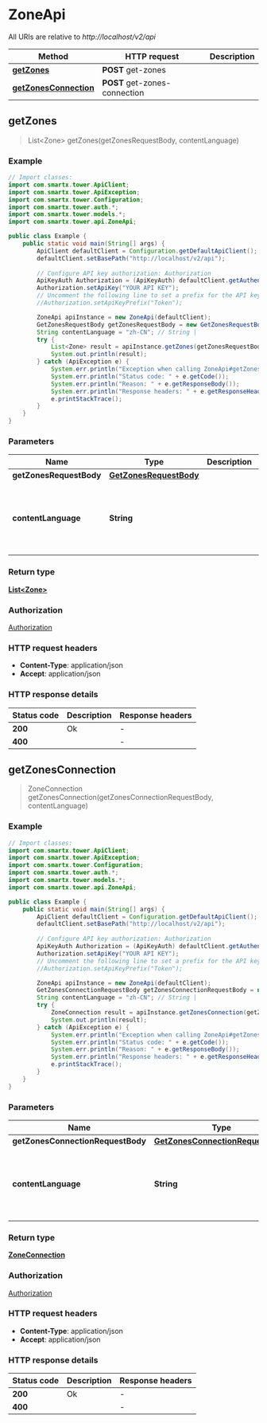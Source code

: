 # ZoneApi

All URIs are relative to *http://localhost/v2/api*

Method | HTTP request | Description
------------- | ------------- | -------------
[**getZones**](ZoneApi.md#getZones) | **POST** get-zones | 
[**getZonesConnection**](ZoneApi.md#getZonesConnection) | **POST** get-zones-connection | 



## getZones

> List&lt;Zone&gt; getZones(getZonesRequestBody, contentLanguage)



### Example

```java
// Import classes:
import com.smartx.tower.ApiClient;
import com.smartx.tower.ApiException;
import com.smartx.tower.Configuration;
import com.smartx.tower.auth.*;
import com.smartx.tower.models.*;
import com.smartx.tower.api.ZoneApi;

public class Example {
    public static void main(String[] args) {
        ApiClient defaultClient = Configuration.getDefaultApiClient();
        defaultClient.setBasePath("http://localhost/v2/api");
        
        // Configure API key authorization: Authorization
        ApiKeyAuth Authorization = (ApiKeyAuth) defaultClient.getAuthentication("Authorization");
        Authorization.setApiKey("YOUR API KEY");
        // Uncomment the following line to set a prefix for the API key, e.g. "Token" (defaults to null)
        //Authorization.setApiKeyPrefix("Token");

        ZoneApi apiInstance = new ZoneApi(defaultClient);
        GetZonesRequestBody getZonesRequestBody = new GetZonesRequestBody(); // GetZonesRequestBody | 
        String contentLanguage = "zh-CN"; // String | 
        try {
            List<Zone> result = apiInstance.getZones(getZonesRequestBody, contentLanguage);
            System.out.println(result);
        } catch (ApiException e) {
            System.err.println("Exception when calling ZoneApi#getZones");
            System.err.println("Status code: " + e.getCode());
            System.err.println("Reason: " + e.getResponseBody());
            System.err.println("Response headers: " + e.getResponseHeaders());
            e.printStackTrace();
        }
    }
}
```

### Parameters


Name | Type | Description  | Notes
------------- | ------------- | ------------- | -------------
 **getZonesRequestBody** | [**GetZonesRequestBody**](GetZonesRequestBody.md)|  |
 **contentLanguage** | **String**|  | [optional] [default to en-US] [enum: zh-CN, en-US]

### Return type

[**List&lt;Zone&gt;**](Zone.md)

### Authorization

[Authorization](../README.md#Authorization)

### HTTP request headers

- **Content-Type**: application/json
- **Accept**: application/json


### HTTP response details
| Status code | Description | Response headers |
|-------------|-------------|------------------|
| **200** | Ok |  -  |
| **400** |  |  -  |


## getZonesConnection

> ZoneConnection getZonesConnection(getZonesConnectionRequestBody, contentLanguage)



### Example

```java
// Import classes:
import com.smartx.tower.ApiClient;
import com.smartx.tower.ApiException;
import com.smartx.tower.Configuration;
import com.smartx.tower.auth.*;
import com.smartx.tower.models.*;
import com.smartx.tower.api.ZoneApi;

public class Example {
    public static void main(String[] args) {
        ApiClient defaultClient = Configuration.getDefaultApiClient();
        defaultClient.setBasePath("http://localhost/v2/api");
        
        // Configure API key authorization: Authorization
        ApiKeyAuth Authorization = (ApiKeyAuth) defaultClient.getAuthentication("Authorization");
        Authorization.setApiKey("YOUR API KEY");
        // Uncomment the following line to set a prefix for the API key, e.g. "Token" (defaults to null)
        //Authorization.setApiKeyPrefix("Token");

        ZoneApi apiInstance = new ZoneApi(defaultClient);
        GetZonesConnectionRequestBody getZonesConnectionRequestBody = new GetZonesConnectionRequestBody(); // GetZonesConnectionRequestBody | 
        String contentLanguage = "zh-CN"; // String | 
        try {
            ZoneConnection result = apiInstance.getZonesConnection(getZonesConnectionRequestBody, contentLanguage);
            System.out.println(result);
        } catch (ApiException e) {
            System.err.println("Exception when calling ZoneApi#getZonesConnection");
            System.err.println("Status code: " + e.getCode());
            System.err.println("Reason: " + e.getResponseBody());
            System.err.println("Response headers: " + e.getResponseHeaders());
            e.printStackTrace();
        }
    }
}
```

### Parameters


Name | Type | Description  | Notes
------------- | ------------- | ------------- | -------------
 **getZonesConnectionRequestBody** | [**GetZonesConnectionRequestBody**](GetZonesConnectionRequestBody.md)|  |
 **contentLanguage** | **String**|  | [optional] [default to en-US] [enum: zh-CN, en-US]

### Return type

[**ZoneConnection**](ZoneConnection.md)

### Authorization

[Authorization](../README.md#Authorization)

### HTTP request headers

- **Content-Type**: application/json
- **Accept**: application/json


### HTTP response details
| Status code | Description | Response headers |
|-------------|-------------|------------------|
| **200** | Ok |  -  |
| **400** |  |  -  |

